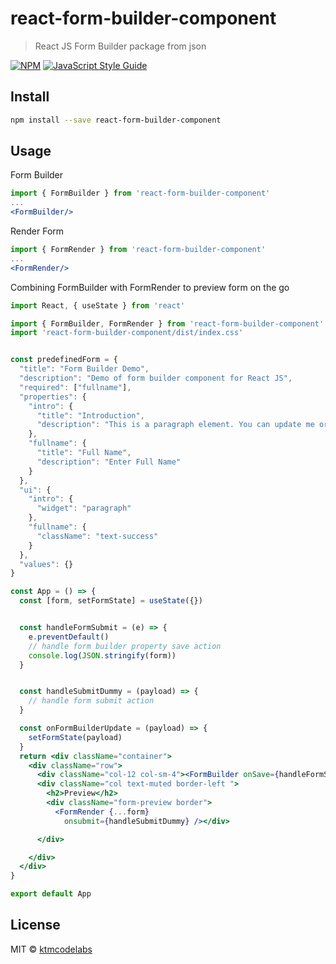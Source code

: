 # react-form-builder-component

> React JS Form Builder package from json

[![NPM](https://img.shields.io/npm/v/form-builder.svg)](https://www.npmjs.com/package/react-form-builder-component) [![JavaScript Style Guide](https://img.shields.io/badge/code_style-standard-brightgreen.svg)](https://standardjs.com)

## Install

```bash
npm install --save react-form-builder-component
```

## Usage

Form Builder

```jsx
import { FormBuilder } from 'react-form-builder-component'
...
<FormBuilder/>
```

Render Form

```jsx
import { FormRender } from 'react-form-builder-component'
...
<FormRender/>
```

Combining FormBuilder with FormRender to preview form on the go

```jsx
import React, { useState } from 'react'

import { FormBuilder, FormRender } from 'react-form-builder-component'
import 'react-form-builder-component/dist/index.css'


const predefinedForm = {
  "title": "Form Builder Demo",
  "description": "Demo of form builder component for React JS",
  "required": ["fullname"],
  "properties": {
    "intro": {
      "title": "Introduction",
      "description": "This is a paragraph element. You can update me or add new form elements."
    },
    "fullname": {
      "title": "Full Name",
      "description": "Enter Full Name"
    }
  },
  "ui": {
    "intro": {
      "widget": "paragraph"
    },
    "fullname": {
      "className": "text-success"
    }
  },
  "values": {}
}

const App = () => {
  const [form, setFormState] = useState({})


  const handleFormSubmit = (e) => {
    e.preventDefault()
    // handle form builder property save action
    console.log(JSON.stringify(form))
  }


  const handleSubmitDummy = (payload) => {
    // handle form submit action
  }

  const onFormBuilderUpdate = (payload) => {
    setFormState(payload)
  }
  return <div className="container">
    <div className="row">
      <div className="col-12 col-sm-4"><FormBuilder onSave={handleFormSubmit} formState={predefinedForm} onChange={onFormBuilderUpdate} /></div>
      <div className="col text-muted border-left ">
        <h2>Preview</h2>
        <div className="form-preview border">
          <FormRender {...form}
            onsubmit={handleSubmitDummy} /></div>

      </div>

    </div>
  </div>
}

export default App
```

## License

MIT © [ktmcodelabs](https://github.com/ktmcodelabs)
